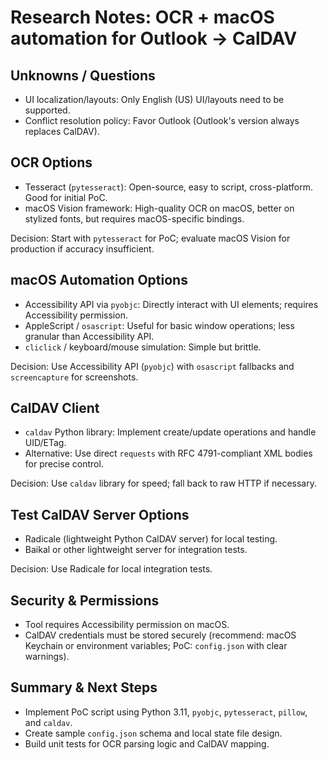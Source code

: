 # Research Notes: OCR + macOS automation for Outlook → CalDAV

## Unknowns / Questions
- UI localization/layouts: Only English (US) UI/layouts need to be supported.
- Conflict resolution policy: Favor Outlook (Outlook's version always replaces CalDAV).

## OCR Options
- Tesseract (`pytesseract`): Open-source, easy to script, cross-platform. Good for initial PoC.
- macOS Vision framework: High-quality OCR on macOS, better on stylized fonts, but requires macOS-specific bindings.

Decision: Start with `pytesseract` for PoC; evaluate macOS Vision for production if accuracy insufficient.

## macOS Automation Options
- Accessibility API via `pyobjc`: Directly interact with UI elements; requires Accessibility permission.
- AppleScript / `osascript`: Useful for basic window operations; less granular than Accessibility API.
- `cliclick` / keyboard/mouse simulation: Simple but brittle.

Decision: Use Accessibility API (`pyobjc`) with `osascript` fallbacks and `screencapture` for screenshots.

## CalDAV Client
- `caldav` Python library: Implement create/update operations and handle UID/ETag.
- Alternative: Use direct `requests` with RFC 4791-compliant XML bodies for precise control.

Decision: Use `caldav` library for speed; fall back to raw HTTP if necessary.

## Test CalDAV Server Options
- Radicale (lightweight Python CalDAV server) for local testing.
- Baikal or other lightweight server for integration tests.

Decision: Use Radicale for local integration tests.

## Security & Permissions
- Tool requires Accessibility permission on macOS.
- CalDAV credentials must be stored securely (recommend: macOS Keychain or environment variables; PoC: `config.json` with clear warnings).

## Summary & Next Steps
- Implement PoC script using Python 3.11, `pyobjc`, `pytesseract`, `pillow`, and `caldav`.
- Create sample `config.json` schema and local state file design.
- Build unit tests for OCR parsing logic and CalDAV mapping.


